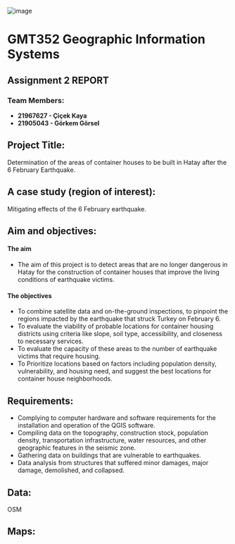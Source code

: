 ![image](https://user-images.githubusercontent.com/120742302/228538613-fe90ac95-443e-4efc-be87-84007dc29b19.png)

# GMT352 Geographic Information Systems 

## Assignment 2 REPORT

### Team Members:
- **21967627 - Çiçek Kaya** 
- **21905043 - Görkem Görsel**



## Project Title:
 Determination of the areas of container houses to be built in Hatay after the 6 February Earthquake.


## A case study (region of interest): 
 Mitigating effects of the 6 February earthquake. 


## Aim and objectives:
#### The aim  
* The aim of this project is to detect areas that are no longer dangerous in Hatay for the construction of container houses that improve the living conditions of earthquake victims.


#### The objectives 
* To combine satellite data and on-the-ground inspections, to pinpoint the regions impacted by the earthquake that struck Turkey on February 6.
* To evaluate the viability of probable locations for container housing districts using criteria like slope, soil type, accessibility, and closeness to necessary services.
* To evaluate the capacity of these areas to the number of earthquake victims that require housing.
* To Prioritize locations based on factors including population density, vulnerability, and housing need, and suggest the best locations for container house neighborhoods.


## Requirements:
- Complying to computer hardware and software requirements for the installation and operation of the QGIS software.
- Compiling data on the topography, construction stock, population density, transportation infrastructure, water resources, and other geographic features in the seismic zone.
- Gathering data on buildings that are vulnerable to earthquakes.
- Data analysis from structures that suffered minor damages, major damage, demolished, and collapsed.



## Data:
 OSM


## Maps:




